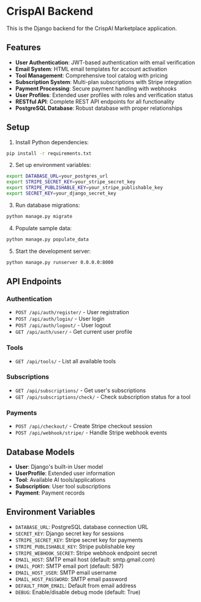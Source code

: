 # CrispAI Backend

This is the Django backend for the CrispAI Marketplace application.

## Features

- **User Authentication**: JWT-based authentication with email verification
- **Email System**: HTML email templates for account activation
- **Tool Management**: Comprehensive tool catalog with pricing
- **Subscription System**: Multi-plan subscriptions with Stripe integration
- **Payment Processing**: Secure payment handling with webhooks
- **User Profiles**: Extended user profiles with roles and verification status
- **RESTful API**: Complete REST API endpoints for all functionality
- **PostgreSQL Database**: Robust database with proper relationships

## Setup

1. Install Python dependencies:
```bash
pip install -r requirements.txt
```

2. Set up environment variables:
```bash
export DATABASE_URL=your_postgres_url
export STRIPE_SECRET_KEY=your_stripe_secret_key
export STRIPE_PUBLISHABLE_KEY=your_stripe_publishable_key
export SECRET_KEY=your_django_secret_key
```

3. Run database migrations:
```bash
python manage.py migrate
```

4. Populate sample data:
```bash
python manage.py populate_data
```

5. Start the development server:
```bash
python manage.py runserver 0.0.0.0:8000
```

## API Endpoints

### Authentication
- `POST /api/auth/register/` - User registration
- `POST /api/auth/login/` - User login
- `POST /api/auth/logout/` - User logout
- `GET /api/auth/user/` - Get current user profile

### Tools
- `GET /api/tools/` - List all available tools

### Subscriptions
- `GET /api/subscriptions/` - Get user's subscriptions
- `GET /api/subscriptions/check/` - Check subscription status for a tool

### Payments
- `POST /api/checkout/` - Create Stripe checkout session
- `POST /api/webhook/stripe/` - Handle Stripe webhook events

## Database Models

- **User**: Django's built-in User model
- **UserProfile**: Extended user information
- **Tool**: Available AI tools/applications
- **Subscription**: User tool subscriptions
- **Payment**: Payment records

## Environment Variables

- `DATABASE_URL`: PostgreSQL database connection URL
- `SECRET_KEY`: Django secret key for sessions
- `STRIPE_SECRET_KEY`: Stripe secret key for payments
- `STRIPE_PUBLISHABLE_KEY`: Stripe publishable key
- `STRIPE_WEBHOOK_SECRET`: Stripe webhook endpoint secret
- `EMAIL_HOST`: SMTP email host (default: smtp.gmail.com)
- `EMAIL_PORT`: SMTP email port (default: 587)
- `EMAIL_HOST_USER`: SMTP email username
- `EMAIL_HOST_PASSWORD`: SMTP email password
- `DEFAULT_FROM_EMAIL`: Default from email address
- `DEBUG`: Enable/disable debug mode (default: True)